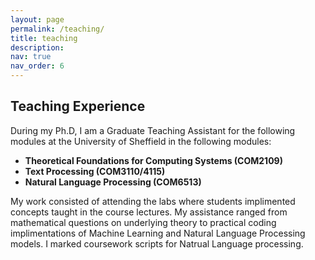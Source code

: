 ```yaml
---
layout: page
permalink: /teaching/
title: teaching
description: 
nav: true
nav_order: 6
---
```

## Teaching Experience

During my Ph.D, I am a Graduate Teaching Assistant for the following modules at the University of Sheffield in the following modules:


- **Theoretical Foundations for Computing Systems (COM2109)**
- **Text Processing (COM3110/4115)**
- **Natural Language Processing (COM6513)**

My work consisted of attending the labs where students implimented concepts taught in the course lectures. My assistance ranged from mathematical questions on underlying theory to practical coding implimentations of Machine Learning and Natural Language Processing models. I marked coursework scripts for Natrual Language processing.
